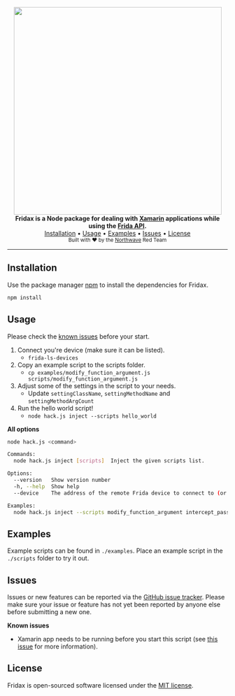 <p align="center">
    <img src="https://raw.githubusercontent.com/NorthwaveNL/fridax/master/.github/logo_text.svg?sanitize=true" width="475" />
    <br/>
    <b>Fridax is a Node package for dealing with <a href="https://dotnet.microsoft.com/apps/xamarin">Xamarin</a> applications while using the <a href="https://frida.re/docs/javascript-api/">Frida API</a>.</b>
    <br/>
    <a href="#installation">Installation</a>
    •
    <a href="#usage">Usage</a>
    •
    <a href="#examples">Examples</a>
    •
    <a href="#issues">Issues</a>
    •
    <a href="#license">License</a>
    <br/>
    <sub>Built with ❤ by the <a href="https://twitter.com/northwave_sec">Northwave</a> Red Team</sub>
    <br/>
</p>
<hr>

## Installation

Use the package manager [npm](https://www.npmjs.com/) to install the dependencies for Fridax.

```bash
npm install
```

## Usage

Please check the [known issues](#known-issues) before your start.

1. Connect you're device (make sure it can be listed).
    - `frida-ls-devices`
2. Copy an example script to the scripts folder.
    - `cp examples/modify_function_argument.js scripts/modify_function_argument.js`
3. Adjust some of the settings in the script to your needs.
    - Update `settingClassName`, `settingMethodName` and `settingMethodArgCount`
4. Run the hello world script!
    - `node hack.js inject --scripts hello_world`

**All options**

```bash
node hack.js <command>

Commands:
  node hack.js inject [scripts]  Inject the given scripts list.

Options:
  --version   Show version number                                                           [boolean]
  -h, --help  Show help                                                                     [boolean]
  --device    The address of the remote Frida device to connect to (or the string "usb")    [default: "usb"]

Examples:
  node hack.js inject --scripts modify_function_argument intercept_password sql_injection
```

## Examples

Example scripts can be found in `./examples`. Place an example script in the `./scripts` folder to try it out.

## Issues

Issues or new features can be reported via the [GitHub issue tracker](https://github.com/NorthwaveNL/fridax/issues). Please make sure your issue or feature has not yet been reported by anyone else before submitting a new one.

**Known issues**

* Xamarin app needs to be running before you start this script (see [this issue](https://github.com/freehuntx/frida-mono-api/issues/4) for more information).

## License

Fridax is open-sourced software licensed under the [MIT license](https://github.com/NorthwaveNL/fridax/blob/develop/LICENSE.md).